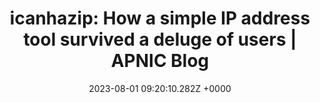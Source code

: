 ---
title: "icanhazip: How a simple IP address tool survived a deluge of users | APNIC Blog"
link: "https://blog.apnic.net/2021/06/17/how-a-small-free-ip-tool-survived/"
date: "2023-08-01 09:20:10.282Z +0000"
description: "Major Hayden made a simple and free tool to check the public-facing IP address of infrastructure. Its popularity nearly killed it."
category: "articles"
---